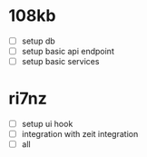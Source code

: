 # 108kb

- [ ] setup db
- [ ] setup basic api endpoint
- [ ] setup basic services

# ri7nz

- [ ] setup ui hook
- [ ] integration with zeit integration
- [ ] all
